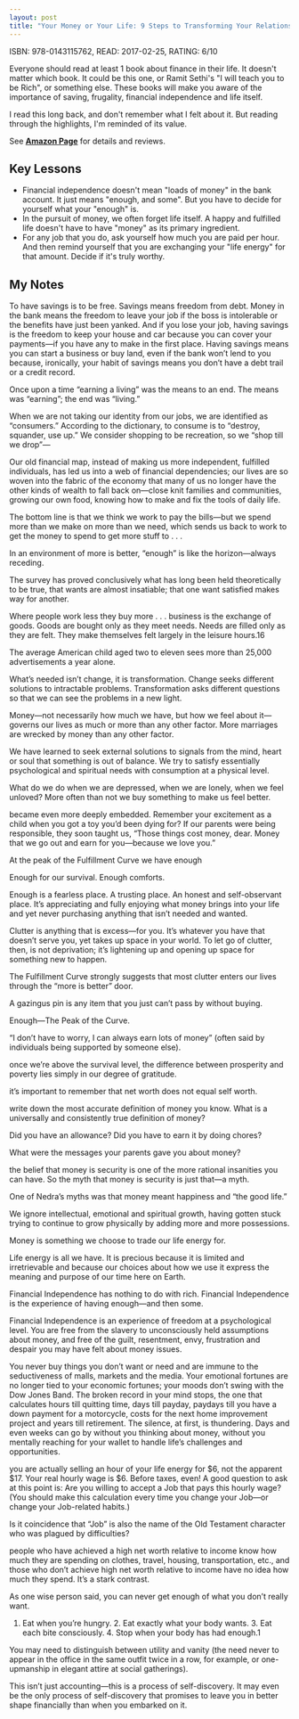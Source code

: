 ```yaml
---
layout: post
title: "Your Money or Your Life: 9 Steps to Transforming Your Relationship with Money and Achieving Financial Independence - by Vicki Robin;Joe Dominguez;Monique Tilford"
---
```


ISBN: 978-0143115762, READ: 2017-02-25, RATING: 6/10

Everyone should read at least 1 book about finance in their life. It doesn't matter which book. It could be this one, or Ramit Sethi's "I will teach you to be Rich", or something else. These books will make you aware of the importance of saving, frugality, financial independence and life itself.

<!--more-->

I read this long back, and don't remember what I felt about it. But reading through the highlights, I'm reminded of its value.

See [__Amazon Page__](http://amzn.to/2lGopfY) for details and reviews.

## Key Lessons
* Financial independence doesn't mean "loads of money" in the bank account. It just means "enough, and some". But you have to decide for yourself what your "enough" is.
* In the pursuit of money, we often forget life itself. A happy and fulfilled life doesn't have to have "money" as its primary ingredient.
* For any job that you do, ask yourself how much you are paid per hour. And then remind yourself that you are exchanging your "life energy" for that amount. Decide if it's truly worthy.

## My Notes
To have savings is to be free. Savings means freedom from debt. Money in the bank means the freedom to leave your job if the boss is intolerable or the benefits have just been yanked. And if you lose your job, having savings is the freedom to keep your house and car because you can cover your payments—if you have any to make in the first place. Having savings means you can start a business or buy land, even if the bank won’t lend to you because, ironically, your habit of savings means you don’t have a debt trail or a credit record.

Once upon a time “earning a living” was the means to an end. The means was “earning”; the end was “living.”

When we are not taking our identity from our jobs, we are identified as “consumers.” According to the dictionary, to consume is to “destroy, squander, use up.” We consider shopping to be recreation, so we “shop till we drop”—

Our old financial map, instead of making us more independent, fulfilled individuals, has led us into a web of financial dependencies; our lives are so woven into the fabric of the economy that many of us no longer have the other kinds of wealth to fall back on—close knit families and communities, growing our own food, knowing how to make and fix the tools of daily life.

The bottom line is that we think we work to pay the bills—but we spend more than we make on more than we need, which sends us back to work to get the money to spend to get more stuff to . . .

In an environment of more is better, “enough” is like the horizon—always receding.

The survey has proved conclusively what has long been held theoretically to be true, that wants are almost insatiable; that one want satisfied makes way for another.

Where people work less they buy more . . . business is the exchange of goods. Goods are bought only as they meet needs. Needs are filled only as they are felt. They make themselves felt largely in the leisure hours.16

The average American child aged two to eleven sees more than 25,000 advertisements a year alone.

What’s needed isn’t change, it is transformation. Change seeks different solutions to intractable problems. Transformation asks different questions so that we can see the problems in a new light.

Money—not necessarily how much we have, but how we feel about it—governs our lives as much or more than any other factor. More marriages are wrecked by money than any other factor.

We have learned to seek external solutions to signals from the mind, heart or soul that something is out of balance. We try to satisfy essentially psychological and spiritual needs with consumption at a physical level.

What do we do when we are depressed, when we are lonely, when we feel unloved? More often than not we buy something to make us feel better.

became even more deeply embedded. Remember your excitement as a child when you got a toy you’d been dying for? If our parents were being responsible, they soon taught us, “Those things cost money, dear. Money that we go out and earn for you—because we love you.”

At the peak of the Fulfillment Curve we have enough

Enough for our survival. Enough comforts.

Enough is a fearless place. A trusting place. An honest and self-observant place. It’s appreciating and fully enjoying what money brings into your life and yet never purchasing anything that isn’t needed and wanted.

Clutter is anything that is excess—for you. It’s whatever you have that doesn’t serve you, yet takes up space in your world. To let go of clutter, then, is not deprivation; it’s lightening up and opening up space for something new to happen.

The Fulfillment Curve strongly suggests that most clutter enters our lives through the “more is better” door.

A gazingus pin is any item that you just can’t pass by without buying.

Enough—The Peak of the Curve.

“I don’t have to worry, I can always earn lots of money” (often said by individuals being supported by someone else).

once we’re above the survival level, the difference between prosperity and poverty lies simply in our degree of gratitude.

it’s important to remember that net worth does not equal self worth.

write down the most accurate definition of money you know. What is a universally and consistently true definition of money?

Did you have an allowance? Did you have to earn it by doing chores?

What were the messages your parents gave you about money?

the belief that money is security is one of the more rational insanities you can have.  So the myth that money is security is just that—a myth.

One of Nedra’s myths was that money meant happiness and “the good life.”

We ignore intellectual, emotional and spiritual growth, having gotten stuck trying to continue to grow physically by adding more and more possessions.

Money is something we choose to trade our life energy for.

Life energy is all we have. It is precious because it is limited and irretrievable and because our choices about how we use it express the meaning and purpose of our time here on Earth.

Financial Independence has nothing to do with rich. Financial Independence is the experience of having enough—and then some.

Financial Independence is an experience of freedom at a psychological level. You are free from the slavery to unconsciously held assumptions about money, and free of the guilt, resentment, envy, frustration and despair you may have felt about money issues.

You never buy things you don’t want or need and are immune to the seductiveness of malls, markets and the media. Your emotional fortunes are no longer tied to your economic fortunes; your moods don’t swing with the Dow Jones Band. The broken record in your mind stops, the one that calculates hours till quitting time, days till payday, paydays till you have a down payment for a motorcycle, costs for the next home improvement project and years till retirement. The silence, at first, is thundering. Days and even weeks can go by without you thinking about money, without you mentally reaching for your wallet to handle life’s challenges and opportunities.

you are actually selling an hour of your life energy for $6, not the apparent $17. Your real hourly wage is $6. Before taxes, even! A good question to ask at this point is: Are you willing to accept a Job that pays this hourly wage? (You should make this calculation every time you change your Job—or change your Job-related habits.)

Is it coincidence that “Job” is also the name of the Old Testament character who was plagued by difficulties?

people who have achieved a high net worth relative to income know how much they are spending on clothes, travel, housing, transportation, etc., and those who don’t achieve high net worth relative to income have no idea how much they spend. It’s a stark contrast.

As one wise person said, you can never get enough of what you don’t really want.

1. Eat when you’re hungry. 2. Eat exactly what your body wants. 3. Eat each bite consciously. 4. Stop when your body has had enough.1

You may need to distinguish between utility and vanity (the need never to appear in the office in the same outfit twice in a row, for example, or one-upmanship in elegant attire at social gatherings).

This isn’t just accounting—this is a process of self-discovery. It may even be the only process of self-discovery that promises to leave you in better shape financially than when you embarked on it.

